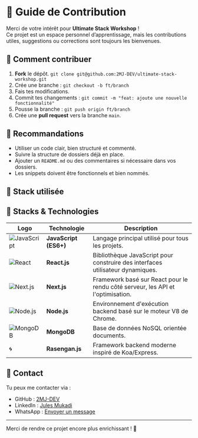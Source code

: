 # 🤝 Guide de Contribution

Merci de votre intérêt pour **Ultimate Stack Workshop** !  
Ce projet est un espace personnel d’apprentissage, mais les contributions utiles, suggestions ou corrections sont toujours les bienvenues.

## 🚀 Comment contribuer

1. **Fork** le dépôt. `git clone git@github.com:2MJ-DEV/ultimate-stack-workshop.git`
2. Crée une branche : `git checkout -b ft/branch`
3. Fais tes modifications.
4. Commit tes changements : `git commit -m "feat: ajoute une nouvelle fonctionnalité"`
5. Pousse la branche : `git push origin ft/branch`
6. Crée une **pull request** vers la branche `main`.

## 🧪 Recommandations

- Utiliser un code clair, bien structuré et commenté.
- Suivre la structure de dossiers déjà en place.
- Ajouter un `README.md` ou des commentaires si nécessaire dans vos dossiers.
- Les snippets doivent être fonctionnels et bien nommés.

## 🧰 Stack utilisée

## 🧱 Stacks & Technologies

| Logo | Technologie       | Description                                                                 |
|------|-------------------|-----------------------------------------------------------------------------|
| ![JavaScript](https://img.shields.io/badge/-JavaScript-F7DF1E?style=for-the-badge&logo=javascript&logoColor=black) | **JavaScript (ES6+)** | Langage principal utilisé pour tous les projets. |
| ![React](https://img.shields.io/badge/-React-20232A?style=for-the-badge&logo=react&logoColor=61DAFB) | **React.js** | Bibliothèque JavaScript pour construire des interfaces utilisateur dynamiques. |
| ![Next.js](https://img.shields.io/badge/-Next.js-000000?style=for-the-badge&logo=nextdotjs&logoColor=white) | **Next.js** | Framework basé sur React pour le rendu côté serveur, les API et l'optimisation. |
| ![Node.js](https://img.shields.io/badge/-Node.js-339933?style=for-the-badge&logo=nodedotjs&logoColor=white) | **Node.js** | Environnement d'exécution backend basé sur le moteur V8 de Chrome. |
| ![MongoDB](https://img.shields.io/badge/-MongoDB-47A248?style=for-the-badge&logo=mongodb&logoColor=white) | **MongoDB** | Base de données NoSQL orientée documents. |
| 🌀 | **Rasengan.js** | Framework backend moderne inspiré de Koa/Express. |

## 📩 Contact

Tu peux me contacter via :
- GitHub : [2MJ-DEV](https://github.com/2MJ-DEV)
- LinkedIn : [Jules Mukadi](https://www.linkedin.com/in/jules-mukadi-552045297/)
- WhatsApp : [Envoyer un message](https://wa.me/243837449954)

---

Merci de rendre ce projet encore plus enrichissant ! 🚀
